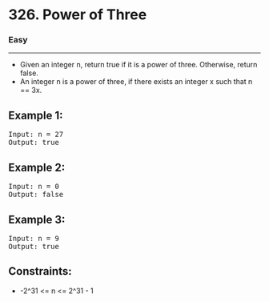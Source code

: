# 326. Power of Three

### Easy

---

- Given an integer n, return true if it is a power of three. Otherwise, return false.
- An integer n is a power of three, if there exists an integer x such that n == 3x.

## Example 1:

<pre>
Input: n = 27
Output: true
</pre>

## Example 2:

<pre>
Input: n = 0
Output: false
</pre>

## Example 3:

<pre>
Input: n = 9
Output: true
</pre>

## Constraints:

- -2^31 <= n <= 2^31 - 1
